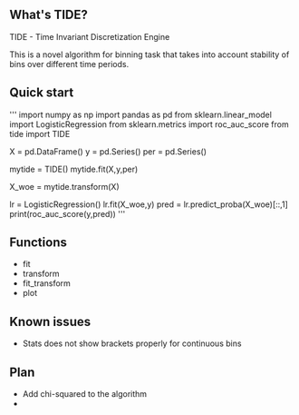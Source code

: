 ## What's TIDE?

TIDE - Time Invariant Discretization Engine

This is a novel algorithm for binning task that takes into account stability of bins over different time periods.

## Quick start
'''
import numpy as np
import pandas as pd
from sklearn.linear_model import LogisticRegression
from sklearn.metrics import roc_auc_score
from tide import TIDE

X = pd.DataFrame(<your factors>)
y = pd.Series(<your binary target>)
per = pd.Series(<your periods>)

mytide = TIDE()
mytide.fit(X,y,per)

X_woe = mytide.transform(X)

lr = LogisticRegression()
lr.fit(X_woe,y)
pred = lr.predict_proba(X_woe)[::,1]
print(roc_auc_score(y,pred))
'''

## Functions
- fit
- transform
- fit_transform
- plot

## Known issues
- Stats does not show brackets properly for continuous bins

## Plan
- Add chi-squared to the algorithm
- 
